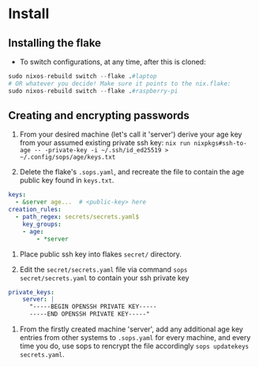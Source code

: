 # Install 

## Installing the flake

<!-- TODO not done -->
- To switch configurations, at any time, after this is cloned:
```nix
sudo nixos-rebuild switch --flake .#laptop
# OR whatever you decide! Make sure it points to the nix.flake:
sudo nixos-rebuild switch --flake .#raspberry-pi
```

## Creating and encrypting passwords
1. From your desired machine (let's call it 'server') derive your age key from your assumed existing private ssh key:
`nix run nixpkgs#ssh-to-age -- -private-key -i ~/.ssh/id_ed25519 > ~/.config/sops/age/keys.txt`

1. Delete the flake's `.sops.yaml`, and recreate the file to contain the age public key found in `keys.txt`. 
```yaml
keys:
  - &server age...  # <public-key> here
creation_rules:
  - path_regex: secrets/secrets.yaml$
    key_groups:
    - age:
        - *server
```
1. Place public ssh key into flakes `secret/` directory.

1. Edit the `secret/secrets.yaml` file via command `sops secret/secrets.yaml` to contain your ssh private key
```yaml
private_keys:
    server: |
      "-----BEGIN OPENSSH PRIVATE KEY-----
      -----END OPENSSH PRIVATE KEY-----"

```
1. From the firstly created machine 'server', add any additional age key entries from other systems to `.sops.yaml` for every machine, and every time you do, use sops to rencrypt the file accordingly
`sops updatekeys secrets.yaml`.
